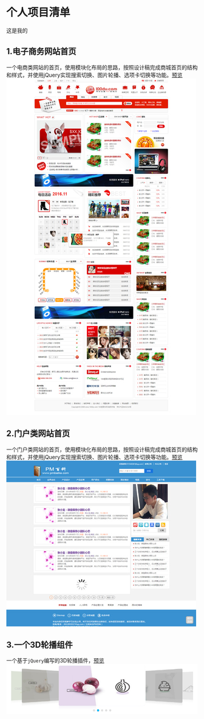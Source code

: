 # 个人项目清单

这是我的

## 1.电子商务网站首页

一个电商类网站的首页，使用模块化布局的思路，按照设计稿完成商城首页的结构和样式，并使用jQuery实现搜索切换、图片轮播、选项卡切换等功能。[预览](https://gordon8.github.io/project/mall)
![截图](mall/img/screenshot.jpg)

## 2.门户类网站首页

一个门户类网站的首页，使用模块化布局的思路，按照设计稿完成商城首页的结构和样式，并使用jQuery实现搜索切换、图片轮播、选项卡切换等功能。[预览](https://gordon8.github.io/project/pmbaike)
![截图](pmbaike/img/screenshot.jpg)

## 3.一个3D轮播组件

一个基于```jQuery```编写的3D轮播插件，[预览](https://gordon8.github.io/project/hCarousel)
![截图](hCarousel/img/screenshot.jpg)
